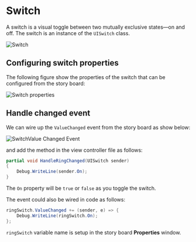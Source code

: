 # Switch

A switch is a visual toggle between two mutually exclusive states—on and off. The switch is an instance of the `UISwitch` class.

![Switch][1]

## Configuring switch properties

The following figure show the properties of the switch that can be configured from the story board:

![Switch properties][2]

## Handle changed event

We can wire up the `ValueChanged` event from the story board as show below:

![SwitchValue Changed Event][3]

and add the method in the view controller file as follows:

```csharp
partial void HandleRingChanged(UISwitch sender)
{
    Debug.WriteLine(sender.On);
}
```

The `On` property will be `true` or `false` as you toggle the switch.

The event could also be wired in code as follows:

```csharp
ringSwitch.ValueChanged += (sender, e) => {
    Debug.WriteLine(ringSwitch.On);
};
```

`ringSwitch` variable name is setup in the story board **Properties** window.

[1]: /images/switch.png
[2]: /images/switch-properties.png
[3]: /images/switch-changed-event.png
